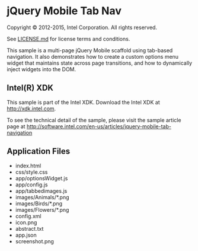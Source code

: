 jQuery Mobile Tab Nav
=====================

Copyright © 2012-2015, Intel Corporation. All rights reserved.

See [LICENSE.md](<LICENSE.md>) for license terms and conditions.

This sample is a multi-page jQuery Mobile scaffold using tab-based navigation.
It also demonstrates how to create a custom options menu widget that maintains
state across page transitions, and how to dynamically inject widgets into the DOM.


Intel(R) XDK
------------
This sample is part of the Intel XDK.
Download the Intel XDK at <http://xdk.intel.com>.

To see the technical detail of the sample, please visit the sample article page at
<http://software.intel.com/en-us/articles/jquery-mobile-tab-navigation>


Application Files
-----------------
* index.html
* css/style.css
* app/optionsWidget.js
* app/config.js
* app/tabbedimages.js
* images/Animals/*.png
* images/Birds/*.png
* images/Flowers/*.png
* config.xml
* icon.png
* abstract.txt
* app.json
* screenshot.png
